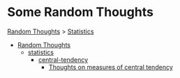 # Some Random Thoughts

[Random Thoughts](/thoughts/) > [Statistics](/thoughts/statistics/)

* [Random Thoughts](/thoughts/)
	* [statistics](/thoughts/statistics/)
		* [central-tendency](/thoughts/central-tendency/)
			* [Thoughts on measures of central tendency](/thoughts/central-tendency/central-tendency.pdf)

